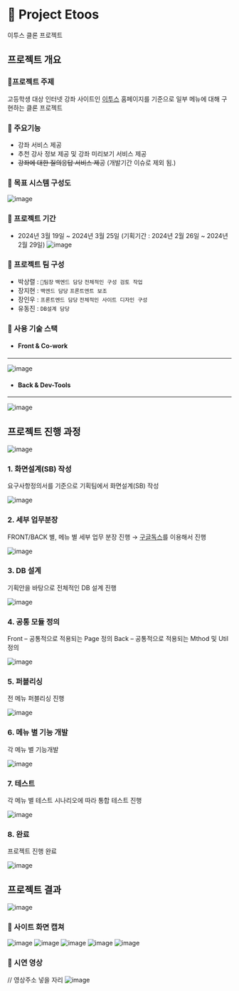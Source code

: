 # 📒 Project Etoos
이투스 클론 프로젝트

## 프로젝트 개요
### 🔸프로젝트 주제
고등학생 대상 인터넷 강좌 사이트인 [이투스](https://event.etoos.com/) 홈페이지를 기준으로 일부 메뉴에 대해 구현하는 클론 프로젝트
### 🔸 주요기능
- 강좌 서비스 제공
- 추천 강사 정보 제공 및 강좌 미리보기 서비스 제공
- ~~강좌에 대한 질의응답 서비스 제공~~ (개발기간 이슈로 제외 됨.)
### 🔸 목표 시스템 구성도
![image](https://github.com/snagryuel/projectEtoos/assets/141742542/54127f88-4ba0-49e1-821f-b4db395b3795)
### 🔸 프로젝트 기간
- 2024년 3월 19일 ~ 2024년 3월 25일
  (기획기간 : 2024년 2월 26일 ~ 2024년 2월 29일)
![image](https://github.com/snagryuel/projectEtoos/assets/141742542/77bf98d5-1f12-4340-9161-73473bd3c92b)
### 🔸 프로젝트 팀 구성
- 박상렬 : `👑팀장` `백엔드 담당` `전체적인 구성 검토 작업`
- 장지현 : `백엔드 담당` `프론트엔트 보조`
- 장인우 : `프론트엔드 담당` `전체적인 사이트 디자인 구성`
- 유동진 : `DB설계 담당`
### 🔸 사용 기술 스택
- #### Front & Co-work
---
![image](https://github.com/snagryuel/projectEtoos/assets/141742542/15031e14-d9d0-49b1-abc9-edbadf36e2fd)

- #### Back & Dev-Tools
---
![image](https://github.com/snagryuel/projectEtoos/assets/141742542/17aa55d7-279d-41c6-938e-f6e26c3beb5d)

## 프로젝트 진행 과정
![image](https://github.com/snagryuel/projectEtoos/assets/141742542/581f8f66-84b8-402a-b869-7880279976b8)

### 1. 화면설계(SB) 작성
요구사항정의서를 기준으로 기획팀에서 화면설계(SB) 작성

![image](https://github.com/snagryuel/projectEtoos/assets/141742542/ed2a6eb8-20ed-4242-a76e-8ee515ba0289)

### 2. 세부 업무분장
FRONT/BACK 별, 메뉴 별 세부 업무 분장 진행 → [구글독스](https://docs.google.com/spreadsheets/d/1ERs1t05WV1geHL-OrWUTF9n6hxU7lGkaRprQvdFsubw/edit#gid=1013239729)를 이용해서 진행

![image](https://github.com/snagryuel/projectEtoos/assets/141742542/f9eb3985-3404-4de3-8c6a-b8c810f4d684)

### 3. DB 설계
기획안을 바탕으로 전체적인 DB 설계 진행

![image](https://github.com/snagryuel/projectEtoos/assets/141742542/f6773926-f30d-49c3-bb05-b0adaa432e6e)

### 4. 공통 모듈 정의
Front – 공통적으로 적용되는 Page 정의
Back – 공통적으로 적용되는 Mthod 및 Util 정의

![image](https://github.com/snagryuel/projectEtoos/assets/141742542/1dbc362e-a5da-49c5-b7a1-e0c369b333ea)

### 5. 퍼블리싱
전 메뉴 퍼블리싱 진행

![image](https://github.com/snagryuel/projectEtoos/assets/141742542/57436ca3-d947-487c-977c-c8909c794e75)

### 6. 메뉴 별 기능 개발
각 메뉴 별 기능개발

![image](https://github.com/snagryuel/projectEtoos/assets/141742542/44748fe4-d203-43b9-9b07-5215a79c8f9f)

### 7. 테스트
각 메뉴 별 테스트 시나리오에 따라 통합 테스트 진행

![image](https://github.com/snagryuel/projectEtoos/assets/141742542/273651f8-0e44-43c3-8af4-1d9b7c9bd207)

### 8. 완료
프로젝트 진행 완료

![image](https://github.com/snagryuel/projectEtoos/assets/141742542/5e63306a-adf3-45d8-8070-a91703b0b87a)


## 프로젝트 결과
![image](https://github.com/snagryuel/projectEtoos/assets/141742542/02b2433c-388f-45bf-a96b-7b8b3f8495d7)

### 🔸 사이트 화면 캡쳐
![image](https://github.com/snagryuel/projectEtoos/assets/141742542/44e12461-00b8-4c54-bdc5-e5c503af8a96)
![image](https://github.com/snagryuel/projectEtoos/assets/141742542/53bbbdbe-2bd2-4b2d-9b0e-a3cedb2f975a)
![image](https://github.com/snagryuel/projectEtoos/assets/141742542/d379a3ea-8c51-434e-a997-483cf8c1ae47)
![image](https://github.com/snagryuel/projectEtoos/assets/141742542/73a8af1b-1464-4cf6-8d8a-2871c147c504)
![image](https://github.com/snagryuel/projectEtoos/assets/141742542/406675dc-fe48-471e-98da-84435abcc6f0)

### 🔸 시연 영상
// 영상주소 넣을 자리
![image](https://github.com/snagryuel/projectEtoos/assets/141742542/62041175-cbbf-42be-b2be-ef1cf66838b0)










